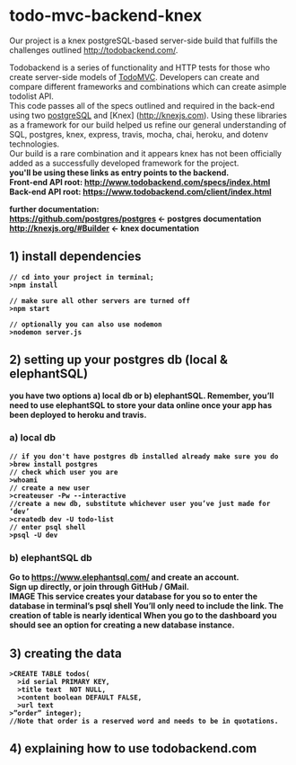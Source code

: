 # todo-mvc-backend-knex

Our project is a knex postgreSQL-based server-side build that fulfills the challenges outlined  http://todobackend.com/.

Todobackend is a series of functionality and HTTP tests for those who create server-side models of [TodoMVC]( http://todomvc.com/). Developers can create and compare different frameworks and combinations which can create asimple todolist API.
<br>
This code passes all of the specs outlined and required in the back-end using two [postgreSQL](https://www.postgresql.org) and [Knex] (http://knexjs.com).
Using these libraries as a framework for our build helped us refine our general understanding of SQL, postgres, knex, express, travis, mocha, chai, heroku, and dotenv technologies.
<br>
Our build is a rare combination and it appears knex has not been officially added as a successfully developed framework for the project. 
<br>
<b>
you'll be using these links as entry points to the backend. <br>
Front-end API root: http://www.todobackend.com/specs/index.html <br>
Back-end API root:  https://www.todobackend.com/client/index.html <br>

further documentation:<br>
https://github.com/postgres/postgres <- postgres documentation <br>
http://knexjs.org/#Builder <- knex documentation <br>

## 1) install dependencies
```
// cd into your project in terminal;
>npm install

// make sure all other servers are turned off
>npm start 

// optionally you can also use nodemon
>nodemon server.js

```
## 2) setting up your postgres db (local & elephantSQL)
you have two options a) local db or b) elephantSQL.
Remember, you’ll need to use elephantSQL to store your data online once your app has been deployed to heroku and travis. 
### a) local db
```
// if you don't have postgres db installed already make sure you do
>brew install postgres
// check which user you are 
>whoami
// create a new user
>createuser -Pw --interactive 
//create a new db, substitute whichever user you’ve just made for ‘dev’ 
>createdb dev -U todo-list
// enter psql shell
>psql -U dev
```
### b) elephantSQL db
Go to https://www.elephantsql.com/ and create an account. <br>
Sign up directly, or join through GitHub / GMail.<br>
IMAGE
This service creates  your database for you so to enter the database in terminal’s psql shell
You’ll only need to include the link.  The creation of table is nearly identical
When you go to the dashboard you should see an option for creating a new database instance.

## 3) creating the data
```
>CREATE TABLE todos(
  >id serial PRIMARY KEY,
  >title text  NOT NULL,
  >content boolean DEFAULT FALSE,
  >url text
>”order” integer);
//Note that order is a reserved word and needs to be in quotations.
```
## 4) explaining how to use todobackend.com




